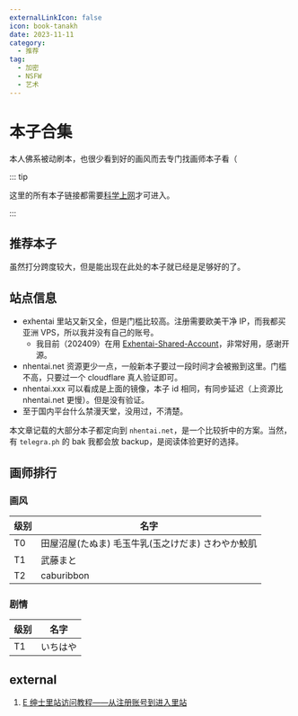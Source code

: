 ```yaml
---
externalLinkIcon: false
icon: book-tanakh
date: 2023-11-11
category:
  - 推荐
tag:
  - 加密
  - NSFW
  - 艺术
---
```


# 本子合集

本人佛系被动刷本，也很少看到好的画风而去专门找画师本子看（

::: tip

这里的所有本子链接都需要[科学上网](../../articles/proxy/vpn.md)才可进入。

:::

## 推荐本子

虽然打分跨度较大，但是能出现在此处的本子就已经是足够好的了。

<ComicTable/>

## 站点信息

- exhentai 里站又新又全，但是门槛比较高。注册需要欧美干净 IP，而我都买亚洲 VPS，所以我并没有自己的账号。
  - 我目前（202409）在用 [Exhentai-Shared-Account](https://github.com/Mpigest/Exhentai-Shared-Account)，非常好用，感谢开源。
- nhentai.net 资源更少一点，一般新本子要过一段时间才会被搬到这里。门槛不高，只要过一个 cloudflare 真人验证即可。
- nhentai.xxx 可以看成是上面的镜像，本子 id 相同，有同步延迟（上资源比 nhentai.net 更慢）。但是没有验证。
- 至于国内平台什么禁漫天堂，没用过，不清楚。

本文章记载的大部分本子都定向到 `nhentai.net`，是一个比较折中的方案。当然，有 `telegra.ph` 的 bak 我都会放 backup，是阅读体验更好的选择。

## 画师排行

### 画风

<!-- prettier-ignore -->
|级别|名字|
|---|---|
|T0|田屋沼屋(たぬま) 毛玉牛乳(玉之けだま) さわやか鮫肌|
|T1|武藤まと|
|T2|caburibbon|

### 剧情

<!-- prettier-ignore -->
|级别|名字|
|---|---|
|T1|いちはや|

## external

1. [E 绅士里站访问教程——从注册账号到进入里站](https://nicebowl.fun/11)

<script setup lang="ts">
import ComicTable from "@ComicTable";
</script>
